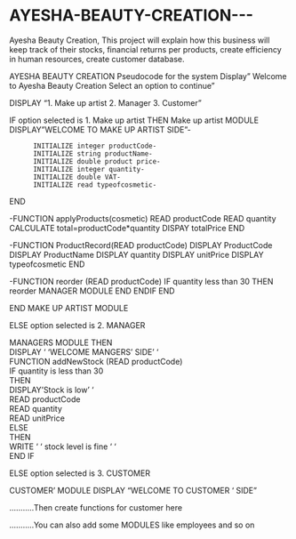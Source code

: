 # AYESHA-BEAUTY-CREATION---
Ayesha Beauty Creation, This project will explain how this business will keep track of their stocks, financial returns per products, create efficiency in human resources, create  customer database. 


AYESHA BEAUTY CREATION Pseudocode for the system Display” Welcome to Ayesha Beauty Creation Select an option to continue”

DISPLAY “1. Make up artist
2. Manager 
3. Customer” 

IF option selected is 1. Make up artist THEN Make up artist
MODULE DISPLAY”WELCOME TO MAKE UP ARTIST SIDE”- 

          INITIALIZE integer productCode- 
          INITIALIZE string productName- 
          INITIALIZE double product price-
          INITIALIZE integer quantity-
          INITIALIZE double VAT- 
          INITIALIZE read typeofcosmetic- 
END


-FUNCTION applyProducts(cosmetic) 
          READ productCode READ quantity
          CALCULATE total=productCode*quantity DISPAY totalPrice END 

-FUNCTION ProductRecord(READ productCode)
                   DISPLAY ProductCode DISPLAY ProductName 
                   DISPLAY quantity DISPLAY unitPrice
                   DISPLAY typeofcosmetic END 

-FUNCTION reorder (READ productCode) 
 IF quantity less than 30
 THEN reorder 
 MANAGER MODULE
 END 
  ENDIF 
END 

END MAKE UP ARTIST MODULE

ELSE option selected is 2. MANAGER                             

MANAGERS MODULE
THEN                                            
          DISPLAY ‘ ‘WELCOME MANGERS’ SIDE’ ‘                                       
FUNCTION addNewStock (READ productCode)                                                     
IF             quantity is less than 30                                                   
    THEN                                                               
     DISPLAY’Stock is low’ ‘                                                             
                 READ productCode                                                            
                 READ quantity                                                             
                 READ unitPrice                        
ELSE                                            
      THEN                                                          
                 WRITE ‘ ‘  stock level is fine ‘ ‘                          
 END IF

ELSE option selected is 3. CUSTOMER 
 
 CUSTOMER’ MODULE DISPLAY “WELCOME TO CUSTOMER ‘ SIDE” 
 
 ...........Then create functions for customer here
 
 ...........You can also add some MODULES like employees and so on
